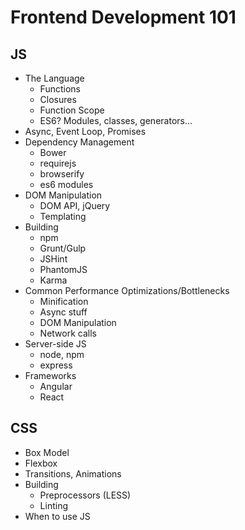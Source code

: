 # Frontend Development 101

## JS

* The Language
    * Functions
    * Closures
    * Function Scope
    * ES6? Modules, classes, generators...
* Async, Event Loop, Promises
* Dependency Management
    * Bower
    * requirejs
    * browserify
    * es6 modules
* DOM Manipulation
    * DOM API, jQuery
    * Templating
* Building
    * npm
    * Grunt/Gulp
    * JSHint
    * PhantomJS
    * Karma
* Common Performance Optimizations/Bottlenecks
    * Minification
    * Async stuff
    * DOM Manipulation
    * Network calls
* Server-side JS
    * node, npm
    * express
* Frameworks
    * Angular
    * React

## CSS

* Box Model
* Flexbox
* Transitions, Animations
* Building
    * Preprocessors (LESS)
    * Linting
* When to use JS

